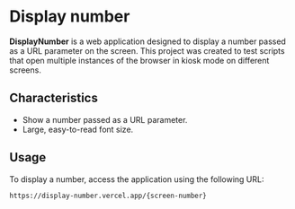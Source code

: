 # Display number

**DisplayNumber** is a web application designed to display a number passed as a URL parameter on the screen. This project was created to test scripts that open multiple instances of the browser in kiosk mode on different screens.

## Characteristics

- Show a number passed as a URL parameter.
- Large, easy-to-read font size.

## Usage

To display a number, access the application using the following URL:

```
https://display-number.vercel.app/{screen-number}
```
